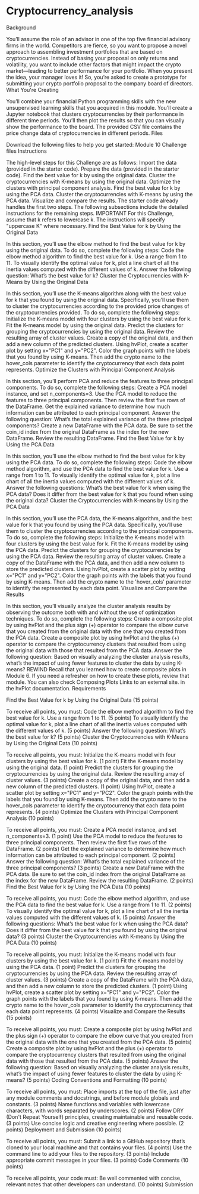 # Cryptocurrency_analysis
Background

You’ll assume the role of an advisor in one of the top five financial advisory firms in the world. Competitors are fierce, so you want to propose a novel approach to assembling investment portfolios that are based on cryptocurrencies. Instead of basing your proposal on only returns and volatility, you want to include other factors that might impact the crypto market—leading to better performance for your portfolio.
When you present the idea, your manager loves it! So, you’re asked to create a prototype for submitting your crypto portfolio proposal to the company board of directors.
What You're Creating

You’ll combine your financial Python programming skills with the new unsupervised learning skills that you acquired in this module.
You’ll create a Jupyter notebook that clusters cryptocurrencies by their performance in different time periods. You’ll then plot the results so that you can visually show the performance to the board.
The provided CSV file contains the price change data of cryptocurrencies in different periods.
Files

Download the following files to help you get started:
Module 10 Challenge files
Instructions

The high-level steps for this Challenge are as follows:
Import the data (provided in the starter code).
Prepare the data  (provided in the starter code).
Find the best value for k by using the original data.
Cluster the cryptocurrencies with K-means by using the original data.
Optimize the clusters with principal component analysis.
Find the best value for k by using the PCA data.
Cluster the cryptocurrencies with K-means by using the PCA data.
Visualize and compare the results.
The starter code already handles the first two steps. The following subsections include the detailed instructions for the remaining steps.
IMPORTANT
For this Challenge, assume that k refers to lowercase k. The instructions will specify "uppercase K" where necessary.
Find the Best Value for k by Using the Original Data

In this section, you’ll use the elbow method to find the best value for k by using the original data. To do so, complete the following steps:
Code the elbow method algorithm to find the best value for k. Use a range from 1 to 11.
To visually identify the optimal value for k, plot a line chart of all the inertia values computed with the different values of k.
Answer the following question: What’s the best value for k?
Cluster the Cryptocurrencies with K-Means by Using the Original Data

In this section, you’ll use the K-means algorithm along with the best value for k that you found by using the original data. Specifically, you’ll use them to cluster the cryptocurrencies according to the provided price changes of the cryptocurrencies provided. To do so, complete the following steps:
Initialize the K-means model with four clusters by using the best value for k.
Fit the K-means model by using the original data.
Predict the clusters for grouping the cryptocurrencies by using the original data. Review the resulting array of cluster values.
Create a copy of the original data, and then add a new column of the predicted clusters.
Using hvPlot, create a scatter plot by setting x="PC1" and y="PC2". Color the graph points with the labels that you found by using K-means. Then add the crypto name to the hover_cols parameter to identify the cryptocurrency that each data point represents.
Optimize the Clusters with Principal Component Analysis

In this section, you’ll perform PCA and reduce the features to three principal components. To do so, complete the following steps:
Create a PCA model instance, and set n_components=3.
Use the PCA model to reduce the features to three principal components. Then review the first five rows of the DataFrame.
Get the explained variance to determine how much information can be attributed to each principal component.
Answer the following question: What’s the total explained variance of the three principal components?
Create a new DataFrame with the PCA data. Be sure to set the coin_id index from the original DataFrame as the index for the new DataFrame. Review the resulting DataFrame.
Find the Best Value for k by Using the PCA Data

In this section, you’ll use the elbow method to find the best value for k by using the PCA data. To do so, complete the following steps:
Code the elbow method algorithm, and use the PCA data to find the best value for k. Use a range from 1 to 11.
To visually identify the optimal value for k, plot a line chart of all the inertia values computed with the different values of k.
Answer the following questions: What’s the best value for k when using the PCA data? Does it differ from the best value for k that you found when using the original data?
Cluster the Cryptocurrencies with K-means by Using the PCA Data

In this section, you’ll use the PCA data, the K-means algorithm, and the best value for k that you found by using the PCA data. Specifically, you’ll use them to cluster the cryptocurrencies according to the principal components. To do so, complete the following steps:
Initialize the K-means model with four clusters by using the best value for k.
Fit the K-means model by using the PCA data.
Predict the clusters for grouping the cryptocurrencies by using the PCA data. Review the resulting array of cluster values.
Create a copy of the DataFrame with the PCA data, and then add a new column to store the predicted clusters.
Using hvPlot, create a scatter plot by setting x="PC1" and y="PC2". Color the graph points with the labels that you found by using K-means. Then add the crypto name to the 'hover_cols' parameter to identify the represented by each data point.
Visualize and Compare the Results

In this section, you’ll visually analyze the cluster analysis results by observing the outcome both with and without the use of optimization techniques. To do so, complete the following steps:
Create a composite plot by using hvPlot and the plus sign (+) operator to compare the elbow curve that you created from the original data with the one that you created from the PCA data.
Create a composite plot by using hvPlot and the plus (+) operator to compare the cryptocurrency clusters that resulted from using the original data with those that resulted from the PCA data.
Answer the following question: Based on visually analyzing the cluster analysis results, what’s the impact of using fewer features to cluster the data by using K-means?
REWIND
Recall that you learned how to create composite plots in Module 6. If you need a refresher on how to create these plots, review that module. You can also check Composing Plots Links to an external site. in the hvPlot documentation.
Requirements

Find the Best Value for k by Using the Original Data (15 points)

To receive all points, you must:
Code the elbow method algorithm to find the best value for k. Use a range from 1 to 11. (5 points)
To visually identify the optimal value for k, plot a line chart of all the inertia values computed with the different values of k. (5 points)
Answer the following question: What’s the best value for k? (5 points)
Cluster the Cryptocurrencies with K-Means by Using the Original Data (10 points)

To receive all points, you must:
Initialize the K-means model with four clusters by using the best value for k. (1 point)
Fit the K-means model by using the original data. (1 point)
Predict the clusters for grouping the cryptocurrencies by using the original data. Review the resulting array of cluster values. (3 points)
Create a copy of the original data, and then add a new column of the predicted clusters. (1 point)
Using hvPlot, create a scatter plot by setting x="PC1" and y="PC2". Color the graph points with the labels that you found by using K-means. Then add the crypto name to the hover_cols parameter to identify the cryptocurrency that each data point represents. (4 points)
Optimize the Clusters with Principal Component Analysis (10 points)

To receive all points, you must:
Create a PCA model instance, and set n_components=3. (1 point)
Use the PCA model to reduce the features to three principal components. Then review the first five rows of the DataFrame. (2 points)
Get the explained variance to determine how much information can be attributed to each principal component. (2 points)
Answer the following question: What’s the total explained variance of the three principal components? (3 points)
Create a new DataFrame with the PCA data. Be sure to set the coin_id index from the original DataFrame as the index for the new DataFrame. Review the resulting DataFrame. (2 points)
Find the Best Value for k by Using the PCA Data (10 points)

To receive all points, you must:
Code the elbow method algorithm, and use the PCA data to find the best value for k. Use a range from 1 to 11. (2 points)
To visually identify the optimal value for k, plot a line chart of all the inertia values computed with the different values of k. (5 points)
Answer the following questions: What’s the best value for k when using the PCA data? Does it differ from the best value for k that you found by using the original data? (3 points)
Cluster the Cryptocurrencies with K-means by Using the PCA Data (10 points)

To receive all points, you must:
Initialize the K-means model with four clusters by using the best value for k. (1 point)
Fit the K-means model by using the PCA data. (1 point)
Predict the clusters for grouping the cryptocurrencies by using the PCA data. Review the resulting array of cluster values. (3 points)
Create a copy of the DataFrame with the PCA data, and then add a new column to store the predicted clusters. (1 point)
Using hvPlot, create a scatter plot by setting x="PC1" and y="PC2". Color the graph points with the labels that you found by using K-means. Then add the crypto name to the hover_cols parameter to identify the cryptocurrency that each data point represents. (4 points)
Visualize and Compare the Results (15 points)

To receive all points, you must:
Create a composite plot by using hvPlot and the plus sign (+) operator to compare the elbow curve that you created from the original data with the one that you created from the PCA data. (5 points)
Create a composite plot by using hvPlot and the plus (+) operator to compare the cryptocurrency clusters that resulted from using the original data with those that resulted from the PCA data. (5 points)
Answer the following question: Based on visually analyzing the cluster analysis results, what’s the impact of using fewer features to cluster the data by using K-means? (5 points)
Coding Conventions and Formatting (10 points)

To receive all points, you must:
Place imports at the top of the file, just after any module comments and docstrings, and before module globals and constants. (3 points)
Name functions and variables with lowercase characters, with words separated by underscores. (2 points)
Follow DRY (Don't Repeat Yourself) principles, creating maintainable and reusable code. (3 points)
Use concise logic and creative engineering where possible. (2 points)
Deployment and Submission (10 points)

To receive all points, you must:
Submit a link to a GitHub repository that’s cloned to your local machine and that contains your files. (4 points)
Use the command line to add your files to the repository. (3 points)
Include appropriate commit messages in your files. (3 points)
Code Comments (10 points)

To receive all points, your code must:
Be well commented with concise, relevant notes that other developers can understand. (10 points)
Submission


